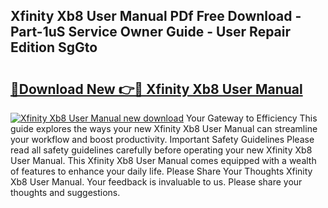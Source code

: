 ## Xfinity Xb8 User Manual PDf Free Download - Part-1uS Service Owner Guide - User Repair Edition SgGto

# <h2><a href="http://bc36856.oget.top/?id=Xfinity+Xb8+User+Manual">🔗Download New 👉🔴 Xfinity Xb8 User Manual</a></h2>

[![Xfinity Xb8 User Manual new download](https://i.imgur.com/5g1atiW.png)](http://bc36856.oget.top/?id=Xfinity+Xb8+User+Manual)
Your Gateway to Efficiency This guide explores the ways your new Xfinity Xb8 User Manual can streamline your workflow and boost productivity. Important Safety Guidelines Please read all safety guidelines carefully before operating your new Xfinity Xb8 User Manual. This Xfinity Xb8 User Manual comes equipped with a wealth of features to enhance your daily life. Please Share Your Thoughts Xfinity Xb8 User Manual. Your feedback is invaluable to us. Please share your thoughts and suggestions.
